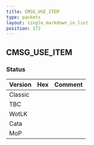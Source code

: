 ```yaml
---
title: CMSG_USE_ITEM
type: packets
layout: single_markdown_in_list
position: 172
---
```


## CMSG_USE_ITEM

### Status

Version | Hex | Comment
---------- | ---------- | ---------- 
Classic |  |  
TBC |  |  
WotLK |  |  
Cata |  |  
MoP |  |  